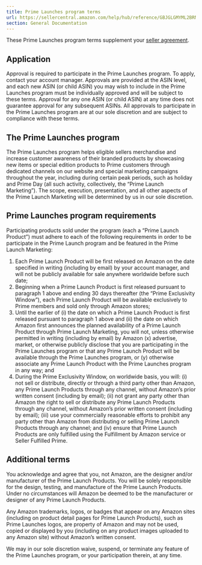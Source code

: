 ```yaml
---
title: Prime Launches program terms
url: https://sellercentral.amazon.com/help/hub/reference/GBJGLGMYML2BRNGV
section: General Documentation
---
```


These Prime Launches program terms supplement your [seller
agreement](/gp/help/1791).

## Application

Approval is required to participate in the Prime Launches program. To apply,
contact your account manager. Approvals are provided at the ASIN level, and
each new ASIN (or child ASIN) you may wish to include in the Prime Launches
program must be individually approved and will be subject to these terms.
Approval for any one ASIN (or child ASIN) at any time does not guarantee
approval for any subsequent ASINs. All approvals to participate in the Prime
Launches program are at our sole discretion and are subject to compliance with
these terms.

## The Prime Launches program

The Prime Launches program helps eligible sellers merchandise and increase
customer awareness of their branded products by showcasing new items or
special edition products to Prime customers through dedicated channels on our
website and special marketing campaigns throughout the year, including during
certain peak periods, such as holiday and Prime Day (all such activity,
collectively, the “Prime Launch Marketing”). The scope, execution,
presentation, and all other aspects of the Prime Launch Marketing will be
determined by us in our sole discretion.

## Prime Launches program requirements

Participating products sold under the program (each a “Prime Launch Product”)
must adhere to each of the following requirements in order to be participate
in the Prime Launch program and be featured in the Prime Launch Marketing:  

  1. Each Prime Launch Product will be first released on Amazon on the date specified in writing (including by email) by your account manager, and will not be publicly available for sale anywhere worldwide before such date;
  2. Beginning when a Prime Launch Product is first released pursuant to paragraph 1 above and ending 30 days thereafter (the “Prime Exclusivity Window”), each Prime Launch Product will be available exclusively to Prime members and sold only through Amazon stores;
  3. Until the earlier of (i) the date on which a Prime Launch Product is first released pursuant to paragraph 1 above and (ii) the date on which Amazon first announces the planned availability of a Prime Launch Product through Prime Launch Marketing, you will not, unless otherwise permitted in writing (including by email) by Amazon (x) advertise, market, or otherwise publicly disclose that you are participating in the Prime Launches program or that any Prime Launch Product will be available through the Prime Launches program, or (y) otherwise associate any Prime Launch Product with the Prime Launches program in any way; and
  4. During the Prime Exclusivity Window, on worldwide basis, you will: (i) not sell or distribute, directly or through a third party other than Amazon, any Prime Launch Products through any channel, without Amazon’s prior written consent (including by email); (ii) not grant any party other than Amazon the right to sell or distribute any Prime Launch Products through any channel, without Amazon’s prior written consent (including by email); (iii) use your commercially reasonable efforts to prohibit any party other than Amazon from distributing or selling Prime Launch Products through any channel; and (iv) ensure that Prime Launch Products are only fulfilled using the Fulfillment by Amazon service or Seller Fulfilled Prime.

## Additional terms

You acknowledge and agree that you, not Amazon, are the designer and/or
manufacturer of the Prime Launch Products. You will be solely responsible for
the design, testing, and manufacture of the Prime Launch Products. Under no
circumstances will Amazon be deemed to be the manufacturer or designer of any
Prime Launch Products.

Any Amazon trademarks, logos, or badges that appear on any Amazon sites
(including on product detail pages for Prime Launch Products), such as Prime
Launches logos, are property of Amazon and may not be used, copied or
displayed by you (including on any product images uploaded to any Amazon site)
without Amazon’s written consent.

We may in our sole discretion waive, suspend, or terminate any feature of the
Prime Launches program, or your participation therein, at any time.

